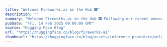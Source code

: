 ```yaml
---
title: "Welcome Fireworks.ai on the Hub 🎆"
description: ""
summary: "Welcome Fireworks.ai on the Hub 🎆 Following our recent announcement on Inference Providers on the Hu..."
pubDate: "Fri, 14 Feb 2025 00:00:00 GMT"
source: "Hugging Face Blog"
url: "https://huggingface.co/blog/fireworks-ai"
thumbnail: "https://huggingface.co/blog/assets/inference-providers/welcome-fireworks.jpg"
---
```


